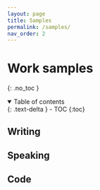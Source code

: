 ```yaml
---
layout: page
title: Samples
permalink: /samples/
nav_order: 2
---
```

# Work samples
{: .no_toc }

<details open markdown="block">
  <summary>
    Table of contents
  </summary>
  {: .text-delta }
- TOC
{:toc}
</details>

## Writing

## Speaking

## Code
